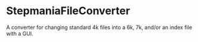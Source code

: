 # StepmaniaFileConverter
 A converter for changing standard 4k files into a 6k, 7k, and/or an index file with a GUI. 
